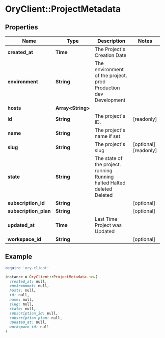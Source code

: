 # OryClient::ProjectMetadata

## Properties

| Name | Type | Description | Notes |
| ---- | ---- | ----------- | ----- |
| **created_at** | **Time** | The Project&#39;s Creation Date |  |
| **environment** | **String** | The environment of the project. prod Production dev Development |  |
| **hosts** | **Array&lt;String&gt;** |  |  |
| **id** | **String** | The project&#39;s ID. | [readonly] |
| **name** | **String** | The project&#39;s name if set |  |
| **slug** | **String** | The project&#39;s slug | [optional][readonly] |
| **state** | **String** | The state of the project. running Running halted Halted deleted Deleted |  |
| **subscription_id** | **String** |  | [optional] |
| **subscription_plan** | **String** |  | [optional] |
| **updated_at** | **Time** | Last Time Project was Updated |  |
| **workspace_id** | **String** |  | [optional] |

## Example

```ruby
require 'ory-client'

instance = OryClient::ProjectMetadata.new(
  created_at: null,
  environment: null,
  hosts: null,
  id: null,
  name: null,
  slug: null,
  state: null,
  subscription_id: null,
  subscription_plan: null,
  updated_at: null,
  workspace_id: null
)
```

